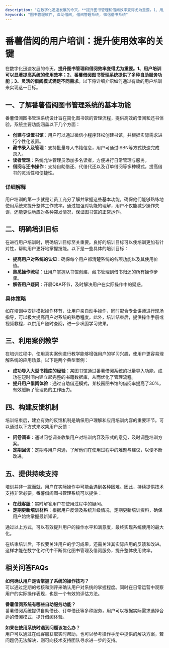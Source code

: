 ```yaml
---
description: "在数字化迅速发展的今天，**提升图书管理和借阅效率变得尤为重要。1、用户培训可以显著提高系统的使用效率；2、番薯借阅图书管理系统提供了多种自助服务功能；3、灵活的借阅模式满足不同需求**。以下将详细介绍如何通过有效的用户培训来实现这一目标。"
keywords: "图书管理软件, 自助借阅, 借阅管理系统, 微信借书系统"
---
```

# 番薯借阅的用户培训：提升使用效率的关键

在数字化迅速发展的今天，**提升图书管理和借阅效率变得尤为重要。1、用户培训可以显著提高系统的使用效率；2、番薯借阅图书管理系统提供了多种自助服务功能；3、灵活的借阅模式满足不同需求**。以下将详细介绍如何通过有效的用户培训来实现这一目标。

## 一、了解番薯借阅图书管理系统的基本功能

番薯借阅图书管理系统设计旨在简化图书馆的管理流程，提供高效的借阅和还书体验。系统主要功能涵盖以下几个方面：

- **创建与设置书馆**：用户可以通过微信小程序轻松创建书馆，并根据实际需求进行个性化设置。
- **藏书录入及管理**：支持批量导入书籍信息，用户可通过ISBN等方式快速完成录入。
- **读者管理**：系统允许管理员添加多名读者，方便进行日常管理与服务。
- **借阅与还书操作**：支持自助借还、代借代还以及订单借阅等多种模式，提高借书的灵活性和便捷性。

### 详细解释

用户培训的第一步就是让员工充分了解并掌握这些基本功能，确保他们能够熟练地使用系统来提升整体工作效率。通过加强对功能的理解，用户不仅能减少操作失误，还能更快地应对各种突发情况，保证图书馆的正常运作。

## 二、明确培训目标

在进行用户培训时，明确培训目标至关重要。良好的培训目标可以使培训更加有针对性，帮助用户更好地掌握技能。以下是一些具体的培训目标：

- **提高用户对系统的认知**：确保每个用户都清楚系统的各项功能以及其使用价值。
- **熟悉操作流程**：让用户掌握从书馆创建、藏书管理到借书归还的所有操作步骤。
- **解答用户疑问**：开展Q&A环节，及时解决用户在实际操作中的疑惑。

### 具体策略

如在培训中安排模拟操作环节，让用户亲自动手操作，同时配合专业讲师进行现场指导，可以极大提高用户对系统的熟悉程度。此外，培训结束后，提供操作手册或视频教程，以供用户随时查阅，进一步巩固学习效果。

## 三、利用案例教学

在培训过程中，使用真实案例进行教学能够增强用户的学习兴趣，使用户更容易理解系统的应用场景。以下是两个典型案例：

- **成功导入大型书籍库的经验**：某图书馆通过番薯借阅系统的批量导入功能，成功在短时间内建立起完整的书籍数据库，从而优化了管理流程。
- **提升用户借阅体验**：通过自助借还模式，某校园图书馆的借阅率提高了30%，有效缓解了管理员的工作压力。

## 四、构建反馈机制

培训结束后，建立有效的反馈机制是确保用户理解和应用培训内容的重要环节。可以通过以下方式来收集用户反馈：

- **问卷调查**：通过问卷调查收集用户对培训内容及形式的意见，及时调整培训方案。
- **定期回访**：定期与用户沟通，了解他们在使用过程中的难题与建议，以便不断改进。

## 五、提供持续支持

培训并非一蹴而就，用户在实际操作中可能会遇到各种困难。因此，持续提供技术支持非常必要。番薯借阅图书管理系统可以提供：

- **在线客服**：实时解答用户在使用过程中的疑问。
- **定期更新培训材料**：根据用户反馈及系统升级情况，定期更新培训资料，确保用户始终掌握最新知识。

通过以上方式，可以有效提升用户的操作水平和满意度，最终实现系统使用的最大化。

在结束培训后，不仅要关注用户的学习成果，还需关注其实际应用的反馈和改进。这样才能在数字化时代中不断优化图书管理及借阅服务，提升整体使用效率。

## 相关问答FAQs

**如何确认用户是否掌握了系统的操作技巧？**  
可以通过定期的考核和测评来确认用户对系统的掌握程度。同时在日常运营中观察用户的实际操作表现，也是一个有效的评估方法。

**番薯借阅系统有哪些自助服务功能？**  
番薯借阅系统提供自助借还、订单借还等多种服务，用户可以根据实际需求选择合适的借阅模式，提升借阅体验。

**如果在使用系统时遇到问题该怎么办？**  
用户可以通过在线客服获取实时帮助，也可以参考操作手册中提供的解决方案，若问题仍无法解决，则可向技术支持团队寻求进一步的支持。
